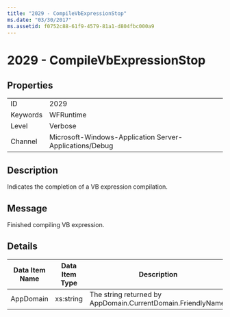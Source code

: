 ```yaml
---
title: "2029 - CompileVbExpressionStop"
ms.date: "03/30/2017"
ms.assetid: f0752c88-61f9-4579-81a1-d804fbc000a9
---
```

# 2029 - CompileVbExpressionStop
## Properties  


|||  
|-|-|  
|ID|2029|  
|Keywords|WFRuntime|  
|Level|Verbose|  
|Channel|Microsoft-Windows-Application Server-Applications/Debug|  

## Description  
 Indicates the completion of a VB expression compilation.  

## Message  
 Finished compiling VB expression.  

## Details  


| Data Item Name | Data Item Type |                         Description                          |
|----------------|----------------|--------------------------------------------------------------|
|   AppDomain    |   xs:string    | The string returned by AppDomain.CurrentDomain.FriendlyName. |

